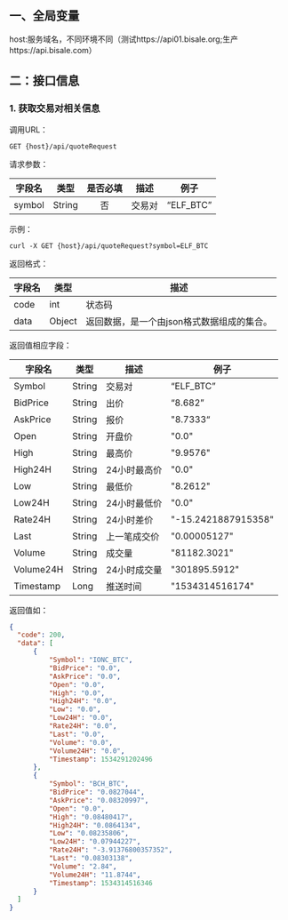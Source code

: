 ## 一、全局变量
   host:服务域名，不同环境不同（测试https://api01.bisale.org;生产https://api.bisale.com）  
## 二：接口信息  
 
### 1. 获取交易对相关信息  
 
调用URL：

```
GET {host}/api/quoteRequest
```

请求参数：  

字段名|类型|是否必填|描述|例子
---|---|:---:|---|---|
symbol|String|否|交易对|“ELF_BTC”

示例：
```
curl -X GET {host}/api/quoteRequest?symbol=ELF_BTC
```

返回格式：  

字段名|类型|描述
---|---|---
code|int|状态码
data|Object|返回数据，是一个由json格式数据组成的集合。  
返回值相应字段：  

字段名|类型|描述|例子
---|---|---|---
Symbol|String|交易对|“ELF_BTC”
BidPrice|String|出价|“8.682”
AskPrice|String|报价|"8.7333“
Open|String|开盘价|"0.0"
High|String|最高价|"9.9576"
High24H|String|24小时最高价|"0.0"
Low|String|最低价|"8.2612"
Low24H|String|24小时最低价|"0.0"
Rate24H|String|24小时差价|"-15.2421887915358"
Last|String|上一笔成交价|"0.00005127"
Volume|String|成交量|"81182.3021"
Volume24H|String|24小时成交量|"301895.5912"
Timestamp|Long|推送时间|"1534314516174"

返回值如：  

````json
{
  "code": 200,
  "data": [
      {
          "Symbol": "IONC_BTC",
          "BidPrice": "0.0",
          "AskPrice": "0.0",
          "Open": "0.0",
          "High": "0.0",
          "High24H": "0.0",
          "Low": "0.0",
          "Low24H": "0.0",
          "Rate24H": "0.0",
          "Last": "0.0",
          "Volume": "0.0",
          "Volume24H": "0.0",
          "Timestamp": 1534291202496
      },
      {
          "Symbol": "BCH_BTC",
          "BidPrice": "0.0827044",
          "AskPrice": "0.08320997",
          "Open": "0.0",
          "High": "0.08480417",
          "High24H": "0.0864134",
          "Low": "0.08235806",
          "Low24H": "0.07944227",
          "Rate24H": "-3.91376800357352",
          "Last": "0.08303138",
          "Volume": "2.84",
          "Volume24H": "11.8744",
          "Timestamp": 1534314516346
      }
  ]
}
````  
